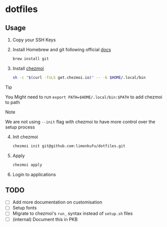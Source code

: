 # dotfiles

## Usage

1. Copy your SSH Keys
2. Install Homebrew and git following official [docs](https://brew.sh/)

    ``` bash
    brew install git
    ```

3. Install [chezmoi](https://www.chezmoi.io/)

    ``` bash
    sh -c "$(curl -fsLS get.chezmoi.io)" -- -b $HOME/.local/bin
    ```

> [!TIP]
> You Might need to run `export PATH=$HOME/.local/bin:$PATH` to add chezmoi to path

> [!NOTE]
> We are not using `--init` flag with chezmoi to have more control over the setup process

4. Init chezmoi

   ``` bash
   chezmoi init git@github.com:limonkufu/dotfiles.git
   ```

5. Apply

    ``` bash
    chezmoi apply
    ```

6. Login to applications

## TODO

- [ ] Add more documentation on customisation
- [ ] Setup fonts
- [ ] Migrate to chezmoi's `run_` syntax instead of `setup.sh` files
- [ ] (internal) Document this in PKB
